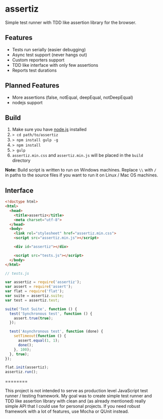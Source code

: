assertiz
========

Simple test runner with TDD like assertion library for the browser.

## Features
- Tests run serially (easier debugging)
- Async test support (never hangs out)
- Custom reporters support
- TDD like interface with only few assertions
- Reports test durations

## Planned Features
- More assertions (false, notEqual, deepEqual, notDeepEqual)
- nodejs support

## Build
1. Make sure you have [node.js](http://nodejs.org/) installed
2. `> cd path/to/assertiz`
3. `> npm install gulp -g`
4. `> npm install`
5. `> gulp`
6. `assertiz.min.css` and `assertiz.min.js` will be placed in the `build` directory

<strong>Note:</strong> Build script is written to run on Windows machines. Replace `\\` with `/` in paths to the source files if you want to run it on Linux / Mac OS machines.

## Interface
```html
﻿<!doctype html>
<html>
  <head>
    <title>assertiz</title>
    <meta charset="utf-8">
  </head>
  <body>
    <link rel="stylesheet" href="assertiz.min.css">
    <script src="assertiz.min.js"></script>

    <div id="assertiz"></div>

    <script src="tests.js"></script>
  </body>
</html>
```

```js
// tests.js

var assertiz = require('assertiz');
var assert = require('assert');
var flat = require('flat');
var suite = assertiz.suite;
var test = assertiz.test;

suite('Test Suite', function () {
  test('Synchronous test', function () {
    assert.true(true);
  });

  test('Asynchronous test', function (done) {
    setTimeout(function () {
      assert.equal(1, 1);
      done();
    }, 100);
  }, true);
});

flat.init(assertiz);
assertiz.run();
```
========

This project is not intended to serve as production level JavaScript test runner / testing framework. My goal was to create simple test runner and TDD like assertion library with clean and (as already mentioned) really simple API that I could use for personal projects. If you need robust framework with a lot of features, use Mocha or QUnit instead.
